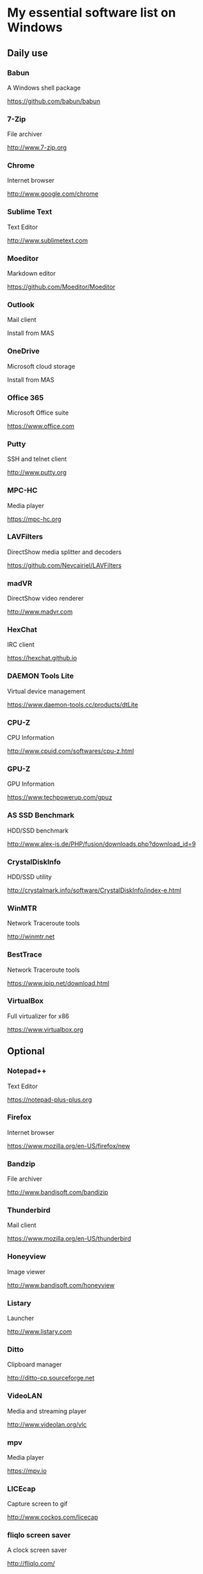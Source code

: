 # My essential software list on Windows

## Daily use

### Babun

A Windows shell package

https://github.com/babun/babun

### 7-Zip

File archiver

http://www.7-zip.org

### Chrome

Internet browser

http://www.google.com/chrome

### Sublime Text

Text Editor

http://www.sublimetext.com

### Moeditor

Markdown editor

https://github.com/Moeditor/Moeditor

### Outlook

Mail client

Install from MAS

### OneDrive

Microsoft cloud storage

Install from MAS

### Office 365

Microsoft Office suite

https://www.office.com

### Putty

SSH and telnet client

http://www.putty.org

### MPC-HC

Media player

https://mpc-hc.org

### LAVFilters

DirectShow media splitter and decoders

https://github.com/Nevcairiel/LAVFilters

### madVR

DirectShow video renderer

http://www.madvr.com

### HexChat

IRC client

https://hexchat.github.io

### DAEMON Tools Lite

Virtual device management

https://www.daemon-tools.cc/products/dtLite

### CPU-Z

CPU Information

http://www.cpuid.com/softwares/cpu-z.html

### GPU-Z

GPU Information

https://www.techpowerup.com/gpuz

### AS SSD Benchmark

HDD/SSD benchmark

http://www.alex-is.de/PHP/fusion/downloads.php?download_id=9

### CrystalDiskInfo

HDD/SSD utility

http://crystalmark.info/software/CrystalDiskInfo/index-e.html

### WinMTR

Network Traceroute tools

http://winmtr.net

### BestTrace

Network Traceroute tools

https://www.ipip.net/download.html

### VirtualBox

Full virtualizer for x86

https://www.virtualbox.org


## Optional

### Notepad++

Text Editor

https://notepad-plus-plus.org

### Firefox

Internet browser

https://www.mozilla.org/en-US/firefox/new

### Bandzip

File archiver

http://www.bandisoft.com/bandizip

### Thunderbird

Mail client

https://www.mozilla.org/en-US/thunderbird

### Honeyview

Image viewer

http://www.bandisoft.com/honeyview

### Listary

Launcher

http://www.listary.com

### Ditto

Clipboard manager

http://ditto-cp.sourceforge.net

### VideoLAN

Media and streaming player

http://www.videolan.org/vlc

### mpv

Media player

https://mpv.io

### LICEcap

Capture screen to gif

http://www.cockos.com/licecap

### fliqlo screen saver

A clock screen saver

http://fliqlo.com/
